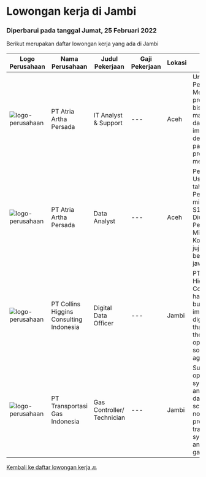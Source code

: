 
  # Lowongan kerja di Jambi

  ### Diperbarui pada tanggal Jumat, 25 Februari 2022

  Berikut merupakan daftar lowongan kerja yang ada di Jambi

  |Logo Perusahaan | Nama Perusahaan | Judul Pekerjaan | Gaji Pekerjaan | Lokasi | Deskripsi | Tanggal diunggah | Pranala |
  | -------------- | --------------- | --------------- | --------- | --------- | -------------- | ------- | ----------- |
  |![logo-perusahaan](https://image-service-cdn.seek.com.au/d06df2c3a126b32119a42065ab4ba8b82159e50a/ee4dce1061f3f616224767ad58cb2fc751b8d2dc)|PT Atria Artha Persada|IT Analyst & Support|---|Aceh|Uraian Pekerjaan : Memastikan proses aplikasi bisnis baru maupun existing dapat di implementasikan dengan baik pada suatu proyek dengan melakukan...|Senin, 21 Februari 2022|https://www.jobstreet.co.id/id/job/it-analyst-support-3798179?token=0~238458da-e99b-4ce9-a9c1-6bf73d729981&sectionRank=1&jobId=jobstreet-id-job-3798179|
|![logo-perusahaan](https://image-service-cdn.seek.com.au/d06df2c3a126b32119a42065ab4ba8b82159e50a/ee4dce1061f3f616224767ad58cb2fc751b8d2dc)|PT Atria Artha Persada|Data Analyst|---|Aceh|Persyaratan : Usia minimal 22 tahun Pendidikan minimal S1/sederajat Diutamakan Pengalaman Minimal 1 Tahun Komunikatif, jujur dan bertanggung jawab...|Senin, 21 Februari 2022|https://www.jobstreet.co.id/id/job/data-analyst-3798176?token=0~238458da-e99b-4ce9-a9c1-6bf73d729981&sectionRank=2&jobId=jobstreet-id-job-3798176|
|![logo-perusahaan](https://image-service-cdn.seek.com.au/48de91c1e494349115b407eb61ebad68acdd2955/ee4dce1061f3f616224767ad58cb2fc751b8d2dc)|PT Collins Higgins Consulting Indonesia|Digital Data Officer|---|Jambi|PT. Collins Higgins Commodities has designed, built and implemented a digital system that supports their field operations sourcing agricultural...|Jumat, 18 Februari 2022|https://www.jobstreet.co.id/id/job/digital-data-officer-3795099?token=0~238458da-e99b-4ce9-a9c1-6bf73d729981&sectionRank=3&jobId=jobstreet-id-job-3795099|
|![logo-perusahaan](https://image-service-cdn.seek.com.au/6e4287cddf208dd6b06c317f4866d77564f1a550/ee4dce1061f3f616224767ad58cb2fc751b8d2dc)|PT Transportasi Gas Indonesia|Gas Controller/ Technician|---|Jambi|Support SCADA operational system Prepare and monitor daily gas scheduling and nomination process for gas transportation system Control and monitor gas...|Jumat, 04 Februari 2022|https://www.jobstreet.co.id/id/job/gas-controller-technician-3780609?token=0~238458da-e99b-4ce9-a9c1-6bf73d729981&sectionRank=4&jobId=jobstreet-id-job-3780609|


  [Kembali ke daftar lowongan kerja 🔙](../README.md#daftar-lowongan-kerja)
  